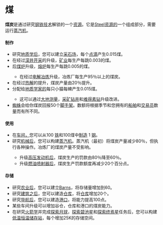 # 煤


  <p><strong>煤炭</strong>是通过研究<a href="#Technologies#Steel">钢铁技术</a>解锁的一个<a href="#Resources">资源</a>。它是<a href="#workshop#Steel">Steel资源的</a>一个组成部分，需要运行<a href="#Buildings#蒸汽机">蒸汽机</a>。<a href="#Technologies#Steel"></a><a href="#workshop#Steel"></a><a href="#Buildings#蒸汽机"></a></p>
  
  #### 制作
  
   <ul>
    <li>研究<a href="#Technologies#Geology">地质学后</a>，您可以建立<a href="#Buildings#Quarry">采石场</a>，每个<a href="#Buildings#Quarry">点滴</a>产生0.015煤。</li>
    <li>在经过<a href="?file=001-猫咪百科/04-作坊/01-升级#深井开采">深井开采</a>的升级，<a href="#Buildings#Mine">矿业</a>每生产每跳0.003的煤。</li>
    <li>后<a href="?file=001-猫咪百科/04-作坊/01-升级#煤炉">煤炉</a>升级，<a href="?file=001-猫咪百科/01-建筑物/06-工业建筑#熔炉">熔炉</a>每生产每跳0.005的煤。</li>
    <ul>
     <li>在经过<a href="#workshop#Electrolytic_Smelting">电解冶炼</a>升级，冶炼厂每生产95％以上的煤炭。</li>
    </ul>
    <li>在经过<a href="#workshop#Pyrolysis">热解</a>的提升，煤炭产量由20％提升。</li>
    <li>分配给<a href="#Jobs#Geologist">地质学家的</a>每只小猫每蜱产生0.015煤。</li>
    <ul>
     <li>这可以通过<a href="#workshop#Geodesy">大地测量</a>，<a href="#workshop#Mining_Drill">采矿钻井</a>和<a href="#workshop#Unobtainium_Drill">难得素钻</a>升级改进。</li>
    </ul>
    <li> <a href="#Trade#Spiders">蜘蛛</a>会给你煤炭回报50个<a href="#workshop#Scaffold">脚手架</a>。数额将根据季节和您拥有的<a href="#ship">船舶</a>和<a href="#Buildings#Tradepost">交易员</a>数量而有所不同。</li>
   </ul>
   
#### 使用

   <ul>
    <li>在<a href="#workshop">车间，</a>您可以从100 <a href="#iron">铁</a>和100煤中<a href="#steel">制造</a> 1 <a href="#steel">钢</a>。<a href="#iron"></a></li>
    <li>研究<a href="#Technologies#Machinery">机械后</a>，您可以构建<a href="#Buildings#蒸汽机">蒸汽机</a>。蒸汽机（最初）将煤炭产量减少80％，但执行各种操作。冶炼厂的煤炭产量不受影响。</li>
    <ul>
     <li>升级<a href="#workshop#High_Pressure_Engine">高压发动机后</a>，煤炭生产的罚款由80％降至60％。</li>
     <li>升级<a href="#workshop#Fuel_Injectors">燃油喷射器后</a>，煤炭生产罚款额度再减少20个百分点。</li>
    </ul>
   </ul>
   
#### 存储

   <ul>
    <li>研究<a href="#Technologies#Agriculture">农业后</a>，您可以建立<a href="#Buildings#Barn">Barns</a>，将存储量增加到60。</li>
    <li>研究<a href="#Technologies#Construction">建筑之后</a>，您可以建造<a href="#Buildings#Warehouse">仓库</a>，将<a href="#Buildings#Warehouse">仓库</a>增加20个。</li>
    <li>研究<a href="#Technologies#Navigation">导航后</a>，您可以建造<a href="#Buildings#Harbor">港口</a>，将能力提高100点。</li>
    <li> 某些车间升级可以增加谷仓，仓库和港口的煤炭能力。</li>
    <li>在研究<a href="?file=001-猫咪百科/03-科技/01-科技#火箭学">火箭学</a>并完成<a href="?file=001-猫咪百科/07-空间/04-月球">探索月球</a>，<a href="?file=001-猫咪百科/07-空间/01-地面控制#探索碧池星">探索碧池星</a>和<a href="?file=001-猫咪百科/07-空间/01-地面控制#探索终焉星">探索终焉星</a>任务后，您可以构建<a href="?file=001-猫咪百科/07-空间/08-终焉星#低温恒温储存站">低温恒温储存站</a>，每个增加25K的存储空间。</li>
   </ul>
